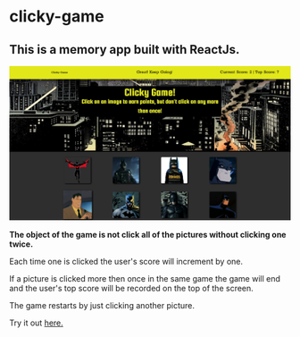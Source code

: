 # clicky-game

## This is a memory app built with ReactJs.

![app photo 1](https://raw.githubusercontent.com/ColeSantiago/clicky-game/master/src/readme.png)

**The object of the game is not click all of the pictures without clicking one twice.**

Each time one is clicked the user's score will increment by one.

If a picture is clicked more then once in the same game the game will end and the user's top score will be recorded on the top of the screen. 

The game restarts by just clicking another picture.

Try it out [here.](https://memory-click-game.herokuapp.com/)
